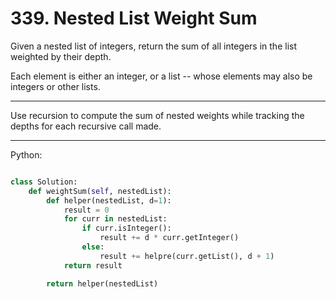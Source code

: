 # 339. Nested List Weight Sum

Given a nested list of integers, return the sum of all integers in the list
weighted by their depth.

Each element is either an integer, or a list -- whose elements may also be
integers or other lists.

---

Use recursion to compute the sum of nested weights while tracking the depths
for each recursive call made.

---

Python:

```python

class Solution:
    def weightSum(self, nestedList):
        def helper(nestedList, d=1):
            result = 0
            for curr in nestedList:
                if curr.isInteger():
                    result += d * curr.getInteger()
                else:
                    result += helpre(curr.getList(), d + 1)
            return result

        return helper(nestedList)
```

